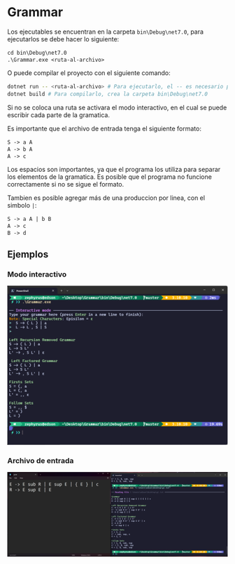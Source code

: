 # Grammar
Los ejecutables se encuentran en la carpeta `bin\Debug\net7.0`, para ejecutarlos se debe hacer lo siguiente:
```
cd bin\Debug\net7.0
.\Grammar.exe <ruta-al-archivo>
```

O puede compilar el proyecto con el siguiente comando:
```bash
dotnet run -- <ruta-al-archivo> # Para ejecutarlo, el -- es necesario para que el compilador no tome como un argumento propio
dotnet build # Para compilarlo, crea la carpeta bin\Debug\net7.0
```

Si no se coloca una ruta se activara el modo interactivo, en el cual se puede escribir cada parte de la gramatica.

Es importante que el archivo de entrada tenga el siguiente formato:
```
S -> a A
A -> b A
A -> c
```
Los espacios son importantes, ya que el programa los utiliza para separar los elementos de la gramatica.
Es posible que el programa no funcione correctamente si no se sigue el formato.

Tambien es posible agregar más de una produccion por linea, con el simbolo `|`:
```
S -> a A | b B
A -> c
B -> d
```

## Ejemplos

### Modo interactivo
![Modo interactivo](interactivo.png)

### Archivo de entrada
![Archivo de entrada](archivo.png)